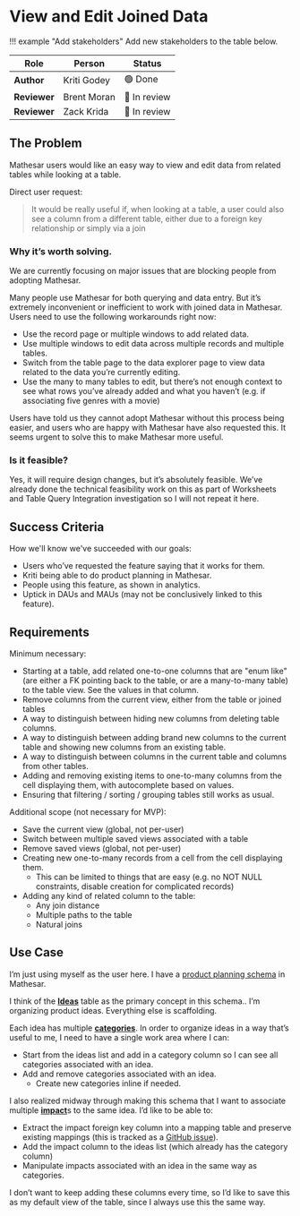 # View and Edit Joined Data

!!! example "Add stakeholders"
	Add new stakeholders to the table below.

| **Role** | **Person** | **Status** |
|-|-|-|
| **Author** | Kriti Godey |  🟢 Done |
| **Reviewer** | Brent Moran | 🔵 In review|
| **Reviewer** | Zack Krida | 🔵 In review |

## The Problem

Mathesar users would like an easy way to view and edit data from related tables while looking at a table.

Direct user request:

> It would be really useful if, when looking at a table, a user could also see a column from a different table, either due to a foreign key relationship or simply via a join

### Why it’s worth solving.

We are currently focusing on major issues that are blocking people from adopting Mathesar. 

Many people use Mathesar for both querying and data entry. But it’s extremely inconvenient or inefficient to work with joined data in Mathesar. Users need to use the following workarounds right now:

* Use the record page or multiple windows to add related data.  
* Use multiple windows to edit data across multiple records and multiple tables.
* Switch from the table page to the data explorer page to view data related to the data you’re currently editing.
* Use the many to many tables to edit, but there’s not enough context to see what rows you’ve already added and what you haven’t (e.g. if associating five genres with a movie)  

Users have told us they cannot adopt Mathesar without this process being easier, and users who are happy with Mathesar have also requested this. It seems urgent to solve this to make Mathesar more useful.

### Is it feasible?

Yes, it will require design changes, but it’s absolutely feasible. We’ve already done the technical feasibility work on this as part of Worksheets and Table Query Integration investigation so I will not repeat it here.


## Success Criteria

How we'll know we've succeeded with our goals:

* Users who’ve requested the feature saying that it works for them.  
* Kriti being able to do product planning in Mathesar.  
* People using this feature, as shown in analytics.
* Uptick in DAUs and MAUs (may not be conclusively linked to this feature).

## Requirements

Minimum necessary:

* Starting at a table, add related one-to-one columns that are "enum like" (are either a FK pointing back to the table, or are a many-to-many table) to the table view. See the values in that column.  
* Remove columns from the current view, either from the table or joined tables  
* A way to distinguish between hiding new columns from deleting table columns.  
* A way to distinguish between adding brand new columns to the current table and showing new columns from an existing table.  
* A way to distinguish between columns in the current table and columns from other tables.  
* Adding and removing existing items to one-to-many columns from the cell displaying them, with autocomplete based on values.  
* Ensuring that filtering / sorting / grouping tables still works as usual.

Additional scope (not necessary for MVP):

* Save the current view (global, not per-user)  
* Switch between multiple saved views associated with a table  
* Remove saved views (global, not per-user)  
* Creating new one-to-many records from a cell  from the cell displaying them.  
  * This can be limited to things that are easy (e.g. no NOT NULL constraints, disable creation for complicated records)  
* Adding any kind of related column to the table:
	* Any join distance
	* Multiple paths to the table
	* Natural joins

## Use Case

I’m just using myself as the user here. I have a [product planning schema](https://internal.mathesar.org/db/8/schemas/49870/) in Mathesar. 

I think of the [**Ideas**](https://internal.mathesar.org/db/8/schemas/49870/tables/49873/) table as the primary concept in this schema.. I’m organizing product ideas. Everything else is scaffolding.

Each idea has multiple [**categories**](https://internal.mathesar.org/db/8/schemas/49870/tables/49884/). In order to organize ideas in a way that’s useful to me, I need to have a single work area where I can:

* Start from the ideas list and add in a category column so I can see all categories associated with an idea.  
* Add and remove categories associated with an idea.  
  * Create new categories inline if needed.

I also realized midway through making this schema that I want to associate multiple [**impact**](https://internal.mathesar.org/db/8/schemas/49870/tables/49931/)s to the same idea. I’d like to be able to:

* Extract the impact foreign key column into a mapping table and preserve existing mappings (this is tracked as a [GitHub issue](https://github.com/mathesar-foundation/mathesar/issues/4570)).  
* Add the impact column to the ideas list (which already has the category column)  
* Manipulate impacts associated with an idea in the same way as categories.

I don’t want to keep adding these columns every time, so I’d like to save this as my default view of the table, since I always use this the same way.
